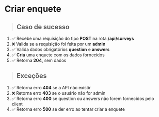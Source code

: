 # Criar enquete

> ## Caso de sucesso

1. ✅ Recebe uma requisição do tipo **POST** na rota **/api/surveys**
2. :x: Valida se a requisição foi feita por um **admin**
3. ✅ Valida dados obrigatórios **question** e **answers**
4. ✅ **Cria** uma enquete com os dados fornecidos
5. ✅ Retorna **204**, sem dados

> ## Exceções

1. ✅ Retorna erro **404** se a API não existir
2. :x: Retorna erro **403** se o usuário não for admin
3. ✅ Retorna erro **400** se question ou answers não forem fornecidos pelo client
4. ✅ Retorna erro **500** se der erro ao tentar criar a enquete